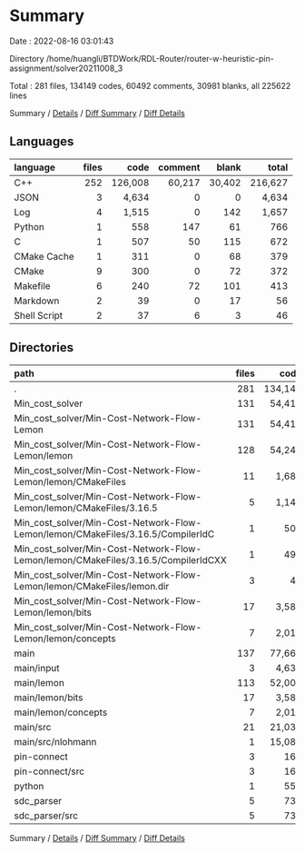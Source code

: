 # Summary

Date : 2022-08-16 03:01:43

Directory /home/huangli/BTDWork/RDL-Router/router-w-heuristic-pin-assignment/solver20211008_3

Total : 281 files,  134149 codes, 60492 comments, 30981 blanks, all 225622 lines

Summary / [Details](details.md) / [Diff Summary](diff.md) / [Diff Details](diff-details.md)

## Languages
| language | files | code | comment | blank | total |
| :--- | ---: | ---: | ---: | ---: | ---: |
| C++ | 252 | 126,008 | 60,217 | 30,402 | 216,627 |
| JSON | 3 | 4,634 | 0 | 0 | 4,634 |
| Log | 4 | 1,515 | 0 | 142 | 1,657 |
| Python | 1 | 558 | 147 | 61 | 766 |
| C | 1 | 507 | 50 | 115 | 672 |
| CMake Cache | 1 | 311 | 0 | 68 | 379 |
| CMake | 9 | 300 | 0 | 72 | 372 |
| Makefile | 6 | 240 | 72 | 101 | 413 |
| Markdown | 2 | 39 | 0 | 17 | 56 |
| Shell Script | 2 | 37 | 6 | 3 | 46 |

## Directories
| path | files | code | comment | blank | total |
| :--- | ---: | ---: | ---: | ---: | ---: |
| . | 281 | 134,149 | 60,492 | 30,981 | 225,622 |
| Min_cost_solver | 131 | 54,419 | 25,532 | 14,027 | 93,978 |
| Min_cost_solver/Min-Cost-Network-Flow-Lemon | 131 | 54,419 | 25,532 | 14,027 | 93,978 |
| Min_cost_solver/Min-Cost-Network-Flow-Lemon/lemon | 128 | 54,240 | 25,483 | 13,939 | 93,662 |
| Min_cost_solver/Min-Cost-Network-Flow-Lemon/lemon/CMakeFiles | 11 | 1,684 | 102 | 327 | 2,113 |
| Min_cost_solver/Min-Cost-Network-Flow-Lemon/lemon/CMakeFiles/3.16.5 | 5 | 1,143 | 102 | 270 | 1,515 |
| Min_cost_solver/Min-Cost-Network-Flow-Lemon/lemon/CMakeFiles/3.16.5/CompilerIdC | 1 | 507 | 50 | 115 | 672 |
| Min_cost_solver/Min-Cost-Network-Flow-Lemon/lemon/CMakeFiles/3.16.5/CompilerIdCXX | 1 | 496 | 52 | 113 | 661 |
| Min_cost_solver/Min-Cost-Network-Flow-Lemon/lemon/CMakeFiles/lemon.dir | 3 | 42 | 0 | 7 | 49 |
| Min_cost_solver/Min-Cost-Network-Flow-Lemon/lemon/bits | 17 | 3,581 | 1,009 | 1,201 | 5,791 |
| Min_cost_solver/Min-Cost-Network-Flow-Lemon/lemon/concepts | 7 | 2,019 | 2,400 | 889 | 5,308 |
| main | 137 | 77,667 | 34,644 | 16,646 | 128,957 |
| main/input | 3 | 4,634 | 0 | 0 | 4,634 |
| main/lemon | 113 | 52,000 | 25,300 | 13,452 | 90,752 |
| main/lemon/bits | 17 | 3,581 | 1,009 | 1,201 | 5,791 |
| main/lemon/concepts | 7 | 2,019 | 2,400 | 889 | 5,308 |
| main/src | 21 | 21,033 | 9,344 | 3,194 | 33,571 |
| main/src/nlohmann | 1 | 15,089 | 8,520 | 2,546 | 26,155 |
| pin-connect | 3 | 169 | 16 | 21 | 206 |
| pin-connect/src | 3 | 169 | 16 | 21 | 206 |
| python | 1 | 558 | 147 | 61 | 766 |
| sdc_parser | 5 | 736 | 144 | 196 | 1,076 |
| sdc_parser/src | 5 | 736 | 144 | 196 | 1,076 |

Summary / [Details](details.md) / [Diff Summary](diff.md) / [Diff Details](diff-details.md)